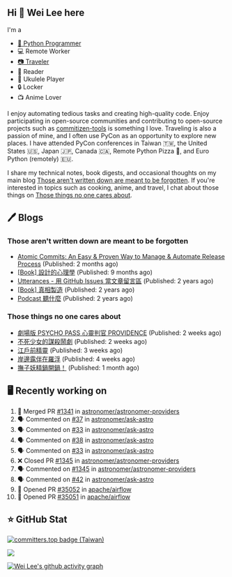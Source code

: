 ## Hi 👋 Wei Lee here

I'm a

* [🐍 Python Programmer](https://pycon-note.wei-lee.me/)
* 💻 Remote Worker
* [📷 Traveler](https://travlog.wei-lee.me/)
* 📖 Reader
* 🎵 Ukulele Player
* 🔒 Locker
* 📺 Anime Lover

I enjoy automating tedious tasks and creating high-quality code. Enjoy participating in open-source communities and contributing to open-source projects such as [commitizen-tools](https://github.com/commitizen-tools) is something I love. Traveling is also a passion of mine, and I often use PyCon as an opportunity to explore new places. I have attended PyCon conferences in Taiwan 🇹🇼, the United States 🇺🇸, Japan 🇯🇵, Canada 🇨🇦, Remote Python Pizza 🍕, and Euro Python (remotely) 🇪🇺.

I share my technical notes, book digests, and occasional thoughts on my main blog [Those aren't written down are meant to be forgotten](https://blog.wei-lee.me/). If you're interested in topics such as cooking, anime, and travel, I chat about those things on [Those things no one cares about](https://travlog.wei-lee.me/).

## 🖊️ Blogs

### Those aren't written down are meant to be forgotten

* [Atomic Commits: An Easy &amp; Proven Way to Manage &amp; Automate Release Process](https://blog.wei-lee.me/posts/tech/2023/08/atomic-commits-coscup-2023) (Published: 2 months ago)
* [[Book] 設計的心理學](https://blog.wei-lee.me/posts/book/2023/01/the-design-of-everyday-things) (Published: 9 months ago)
* [Utterances - 用 GitHub Issues 當文章留言區](https://blog.wei-lee.me/posts/tech/2022/02/use-github-issues-as-comment-system) (Published: 2 years ago)
* [[Book] 真相製造](https://blog.wei-lee.me/posts/book/2022/02/reality-is-business) (Published: 2 years ago)
* [Podcast 聽什麼](https://blog.wei-lee.me/posts/gossiping/2021/12/podcast-i-listen-to) (Published: 2 years ago)

### Those things no one cares about

* [劇場版 PSYCHO PASS 心靈判官 PROVIDENCE](https://travlog.wei-lee.me/posts/review/2023/10/psycho-pass-providence) (Published: 2 weeks ago)
* [不死少女的謀殺鬧劇](https://travlog.wei-lee.me/posts/review/2023/10/undead-girl-murder-farce) (Published: 2 weeks ago)
* [江戶前精靈](https://travlog.wei-lee.me/posts/review/2023/09/edomae-erufu) (Published: 3 weeks ago)
* [岸邊露伴在羅浮](https://travlog.wei-lee.me/posts/review/2023/09/rohan-at-the-louvre) (Published: 4 weeks ago)
* [撫子妖精鍋開鍋！](https://travlog.wei-lee.me/posts/cook/2023/08/season-nadeshiko-pot) (Published: 1 month ago)

## 🖥️ Recently working on

1. 🎉 Merged PR [#1341](https://github.com/astronomer/astronomer-providers/pull/1341) in [astronomer/astronomer-providers](https://github.com/astronomer/astronomer-providers)
2. 🗣 Commented on [#37](https://github.com/astronomer/ask-astro/issues/37) in [astronomer/ask-astro](https://github.com/astronomer/ask-astro)
3. 🗣 Commented on [#33](https://github.com/astronomer/ask-astro/issues/33) in [astronomer/ask-astro](https://github.com/astronomer/ask-astro)
4. 🗣 Commented on [#38](https://github.com/astronomer/ask-astro/issues/38) in [astronomer/ask-astro](https://github.com/astronomer/ask-astro)
5. 🗣 Commented on [#33](https://github.com/astronomer/ask-astro/issues/33) in [astronomer/ask-astro](https://github.com/astronomer/ask-astro)
6. ❌ Closed PR [#1345](https://github.com/astronomer/astronomer-providers/pull/1345) in [astronomer/astronomer-providers](https://github.com/astronomer/astronomer-providers)
7. 🗣 Commented on [#1345](https://github.com/astronomer/astronomer-providers/issues/1345) in [astronomer/astronomer-providers](https://github.com/astronomer/astronomer-providers)
8. 🗣 Commented on [#42](https://github.com/astronomer/ask-astro/issues/42) in [astronomer/ask-astro](https://github.com/astronomer/ask-astro)
9. 💪 Opened PR [#35052](https://github.com/apache/airflow/pull/35052) in [apache/airflow](https://github.com/apache/airflow)
10. 💪 Opened PR [#35051](https://github.com/apache/airflow/pull/35051) in [apache/airflow](https://github.com/apache/airflow)


## ⭐ GitHub Stat

[![committers.top badge (Taiwan)](https://user-badge.committers.top/taiwan_public/Lee-W.svg)](https://user-badge.committers.top/taiwan_public/Lee-W)

[![](https://github-readme-stats.vercel.app/api?username=Lee-W&show_icons=true&hide_title=true&cache_seconds=86400)](https://github.com/anuraghazra/github-readme-stats)

[![Wei Lee's github activity graph](https://github-readme-activity-graph.vercel.app/graph?username=Lee-W&theme=dracula)](https://github.com/ashutosh00710/github-readme-activity-graph)
